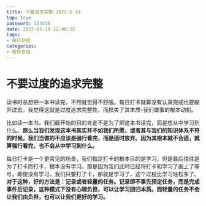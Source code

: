 ```yaml
---
title: 不要追求完整-2022-5-19
top: true
password: 123456
date: 2022-05-19 22:46:32
tags:
- 每日总结
categories:
- 每日总结
---
```


# 不要过度的追求完整

读书时总想把一本书读完，不然就觉得不舒服。每日打卡就算没有认真完成也要糊弄过去。我觉得这就是过度追求完整性，而损失了其本质-我们做事的根本动机。

比如读一本书，我们最开始的目的肯定不是为了把这本书读完，而是想从中学习到什么。**那么当我们发现这本书其实并不如我们所愿，或者其与我们的知识体系不符的时候。我们当做的不应该是强行看完，而是适时放弃。因为其根本就不合适，就算强行看完，也不会从中学习到什么。**

每日打卡是一个更常见的场景，我们指定打卡的根本目的是学习，但是最后往往是为了打卡而打卡，根本没有学习。那是因为我们此时已经将打卡和学习了画上了等号。即使没有学习，我们只要打了卡，那就是学习了，这个过程比学习轻松多了。**对于这种，好的方法是：记录或者轻量的任务。记录即不事先预定任务，而是完成事件后记录，这种模式下没有心理负担，可以让学习回归本质。而轻量的任务不会让我们由负担，也可以让我们更好的学习。**

